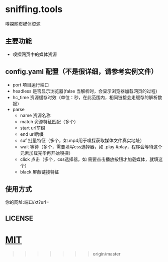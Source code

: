 # sniffing.tools
嗅探网页媒体资源

## 主要功能
* 嗅探网页中的媒体资源

## config.yaml 配置（不是很详细，请参考实例文件）

* port 项目运行端口
* headless 是否显示浏览器(false 当解析时，会显示浏览器加载网页的过程)
* hc_time 资源缓存时效（单位：秒，在此范围内，相同链接会走缓存的解析数据）
* parse
  * name 资源名称
  * match 资源特征匹配（多个）
  * start url前缀
  * end url后缀
  * suf 批量特征（多个，如.mp4用于嗅探获取媒体文件真实地址）
  * wait 等待（多个，需要填写css选择器，如 .play #play，程序会等待这个元素加载完毕再开始嗅探）
  * click 点击（多个，css选择器，如 需要点击播放按钮才加载媒体，就填这个）
  * black 屏蔽链接特征

## 使用方式
你的网址:端口/xt?url=

## LICENSE

[MIT](https://opensource.org/license/mit/)
=======
>>>>>>> origin/master
